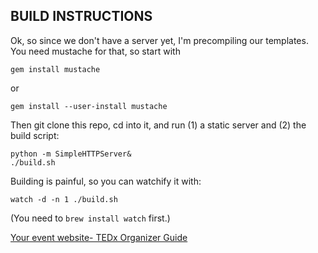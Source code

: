 BUILD INSTRUCTIONS
------------------
Ok, so since we don't have a server yet, I'm precompiling our templates. You need mustache for that, so start with
```
gem install mustache
```
or
```
gem install --user-install mustache
```

Then  git clone  this repo, cd into it, and run (1) a static server and
(2) the build script:
```
python -m SimpleHTTPServer&
./build.sh
```

Building is painful, so you can watchify it with:
```
watch -d -n 1 ./build.sh
```

(You need to  `brew install watch`  first.)

[Your event website- TEDx Organizer Guide](http://www.ted.com/participate/organize-a-local-tedx-event/tedx-organizer-guide/branding-promotions/your-event-website)
